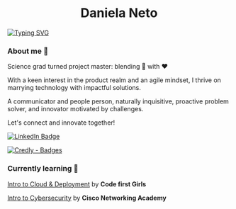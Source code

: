 <h1 align="center"> Daniela Neto </h1> 
  
[![Typing SVG](https://readme-typing-svg.herokuapp.com?font=Kode+Mono&color=%237E3ACE&size=24&width=500&duration=3000&lines=Project+Manager+Professional;Tech-savvy;and;Product+enthusiast+🌟 )](https://git.io/typing-svg)

### About me :woman:
Science grad turned project master: blending 🧠 with :heart:

With a keen interest in the product realm and an agile mindset, I thrive on marrying technology with impactful solutions.

A communicator and people person, naturally inquisitive, proactive problem solver, and innovator motivated by challenges.

Let's connect and innovate together! 

<a href="https://www.linkedin.com/in/neto-daniela/"><img src="https://img.shields.io/badge/LinkedIn-blue?style=for-the-badge&logo=linkedin&logoColor=white" alt="LinkedIn Badge">

[![Credly - Badges](https://img.shields.io/badge/Credly-Badges-orange)](https://www.credly.com/users/df-neto/badges)


### Currently learning 🎒

[Intro to Cloud & Deployment](https://codefirstgirls.com/) by **Code first Girls**

[Intro to Cybersecurity](https://skillsforall.com/course/introduction-to-cybersecurity?courseLang=en-US) by **Cisco Networking Academy**
